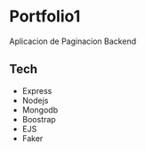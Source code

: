 # Portfolio1

Aplicacion de Paginacion Backend

## Tech

- Express
- Nodejs
- Mongodb
- Boostrap
- EJS
- Faker
